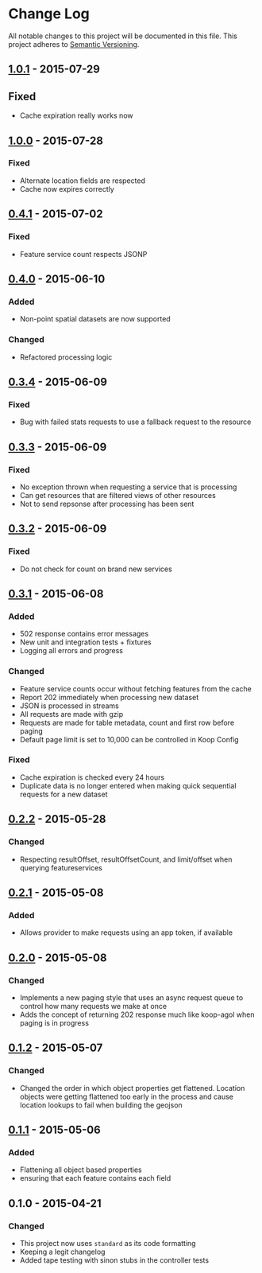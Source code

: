 # Change Log
All notable changes to this project will be documented in this file.
This project adheres to [Semantic Versioning](http://semver.org/).

## [1.0.1] - 2015-07-29
## Fixed
* Cache expiration really works now

## [1.0.0] - 2015-07-28
### Fixed
* Alternate location fields are respected
* Cache now expires correctly

## [0.4.1] - 2015-07-02
### Fixed
* Feature service count respects JSONP

## [0.4.0] - 2015-06-10
### Added
* Non-point spatial datasets are now supported

### Changed
* Refactored processing logic

## [0.3.4] - 2015-06-09
### Fixed
* Bug with failed stats requests to use a fallback request to the resource

## [0.3.3] - 2015-06-09
### Fixed
* No exception thrown when requesting a service that is processing
* Can get resources that are filtered views of other resources
* Not to send repsonse after processing has been sent

## [0.3.2] - 2015-06-09
### Fixed
* Do not check for count on brand new services

## [0.3.1] - 2015-06-08
### Added
* 502 response contains error messages
* New unit and integration tests + fixtures
* Logging all errors and progress

### Changed
* Feature service counts occur without fetching features from the cache
* Report 202 immediately when processing new dataset
* JSON is processed in streams
* All requests are made with gzip
* Requests are made for table metadata, count and first row before paging
* Default page limit is set to 10,000 can be controlled in Koop Config

### Fixed
* Cache expiration is checked every 24 hours
* Duplicate data is no longer entered when making quick sequential requests for a new dataset

## [0.2.2] - 2015-05-28
### Changed
* Respecting resultOffset, resultOffsetCount, and limit/offset when querying featureservices

## [0.2.1] - 2015-05-08
### Added
* Allows provider to make requests using an app token, if available

## [0.2.0] - 2015-05-08
### Changed
* Implements a new paging style that uses an async request queue to control how many requests we make at once
* Adds the concept of returning 202 response much like koop-agol when paging is in progress

## [0.1.2] - 2015-05-07
### Changed
* Changed the order in which object properties get flattened. Location objects were getting flattened too early in the process and cause location lookups to fail when building the geojson

## [0.1.1] - 2015-05-06
### Added
* Flattening all object based properties
* ensuring that each feature contains each field

## 0.1.0 - 2015-04-21
### Changed
* This project now uses `standard` as its code formatting
* Keeping a legit changelog
* Added tape testing with sinon stubs in the controller tests

[1.0.1]: https://github.com/koopjs/koop-socrata/compare/v1.0.0...v1.0.1
[1.0.0]: https://github.com/koopjs/koop-socrata/compare/v0.4.1...v1.0.0
[0.4.1]: https://github.com/koopjs/koop-socrata/compare/v0.4.0...v0.4.1
[0.4.0]: https://github.com/koopjs/koop-socrata/compare/v0.3.3...v0.4.0
[0.3.4]: https://github.com/koopjs/koop-socrata/compare/v0.3.3...v0.3.4
[0.3.3]: https://github.com/koopjs/koop-socrata/compare/v0.3.2...v0.3.3
[0.3.2]: https://github.com/koopjs/koop-socrata/compare/v0.3.1...v0.3.2
[0.3.1]: https://github.com/koopjs/koop-socrata/compare/v0.2.2...v0.3.1
[0.2.2]: https://github.com/koopjs/koop-socrata/compare/v0.2.1...v0.2.2
[0.2.1]: https://github.com/koopjs/koop-socrata/compare/v0.2.0...v0.2.1
[0.2.0]: https://github.com/koopjs/koop-socrata/compare/v0.1.2...v0.2.0
[0.1.2]: https://github.com/koopjs/koop-socrata/compare/v0.1.1...v0.1.2
[0.1.1]: https://github.com/koopjs/koop-socrata/compare/v0.1.0...v0.1.1
